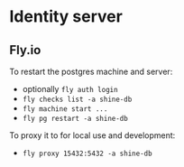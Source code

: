 # Identity server



## Fly.io

To restart the postgres machine and server:
-  optionally `fly auth login`
-  `fly checks list -a shine-db`
-  `fly machine start ...`
-  `fly pg restart -a shine-db`

To proxy it to for local use and development:
- `fly proxy 15432:5432 -a shine-db`
